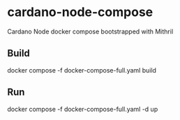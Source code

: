 # cardano-node-compose
Cardano Node docker compose bootstrapped with Mithril

## Build

docker compose -f docker-compose-full.yaml  build

## Run

docker compose -f docker-compose-full.yaml -d up

